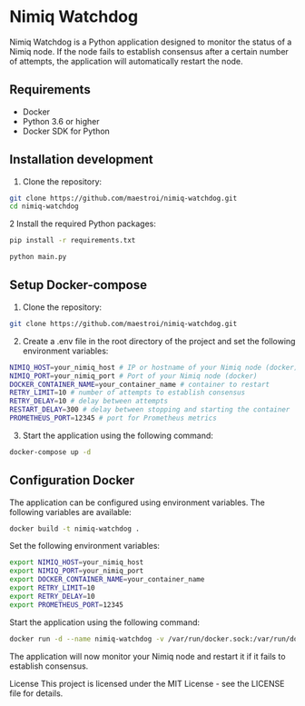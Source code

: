 # Nimiq Watchdog

Nimiq Watchdog is a Python application designed to monitor the status of a Nimiq node. If the node fails to establish consensus after a certain number of attempts, the application will automatically restart the node.

## Requirements

- Docker
- Python 3.6 or higher
- Docker SDK for Python

## Installation development

1. Clone the repository:

```bash
git clone https://github.com/maestroi/nimiq-watchdog.git
cd nimiq-watchdog
```
2 Install the required Python packages:
    
```bash
pip install -r requirements.txt
```

```bash
python main.py
```

## Setup Docker-compose

1. Clone the repository:

```bash
git clone https://github.com/maestroi/nimiq-watchdog.git
```

2. Create a .env file in the root directory of the project and set the following environment variables:

```bash
NIMIQ_HOST=your_nimiq_host # IP or hostname of your Nimiq node (docker)
NIMIQ_PORT=your_nimiq_port # Port of your Nimiq node (docker)
DOCKER_CONTAINER_NAME=your_container_name # container to restart
RETRY_LIMIT=10 # number of attempts to establish consensus
RETRY_DELAY=10 # delay between attempts
RESTART_DELAY=300 # delay between stopping and starting the container
PROMETHEUS_PORT=12345 # port for Prometheus metrics
```

3. Start the application using the following command:

```bash
docker-compose up -d
```

## Configuration Docker

The application can be configured using environment variables. The following variables are available:
```bash
docker build -t nimiq-watchdog .
```

Set the following environment variables:
```bash
export NIMIQ_HOST=your_nimiq_host
export NIMIQ_PORT=your_nimiq_port
export DOCKER_CONTAINER_NAME=your_container_name
export RETRY_LIMIT=10
export RETRY_DELAY=10
export PROMETHEUS_PORT=12345
```

Start the application using the following command:
```bash
docker run -d --name nimiq-watchdog -v /var/run/docker.sock:/var/run/docker.sock nimiq-watchdog
```

The application will now monitor your Nimiq node and restart it if it fails to establish consensus.

License
This project is licensed under the MIT License - see the LICENSE file for details.
